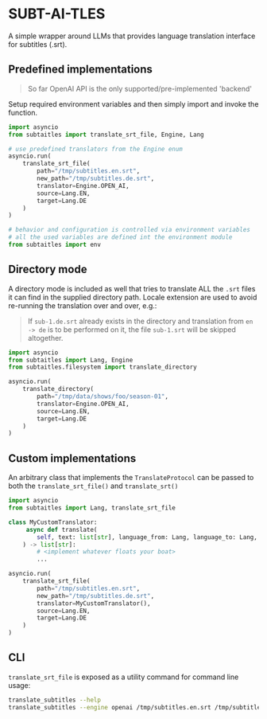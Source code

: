 # SUBT-AI-TLES
A simple wrapper around LLMs that provides language translation interface for subtitles (.srt). 

## Predefined implementations
> So far OpenAI API is the only supported/pre-implemented 'backend'

Setup required environment variables and then simply import and invoke the function. 
```python
import asyncio
from subtaitles import translate_srt_file, Engine, Lang

# use predefined translators from the Engine enum
asyncio.run(
    translate_srt_file(
        path="/tmp/subtitles.en.srt",
        new_path="/tmp/subtitles.de.srt",
        translator=Engine.OPEN_AI,
        source=Lang.EN,
        target=Lang.DE
    )
)
```

```python
# behavior and configuration is controlled via environment variables
# all the used variables are defined int the environment module
from subtaitles import env
```


## Directory mode
A directory mode is included as well that tries to translate ALL the `.srt` files it can find in the supplied directory
path. Locale extension are used to avoid re-running the translation over and over, e.g.:
> If  `sub-1.de.srt` already exists in the directory and translation from `en -> de` is to be performed on it, 
> the file `sub-1.srt` will be skipped altogether.
 
```python
import asyncio
from subtaitles import Lang, Engine
from subtaitles.filesystem import translate_directory

asyncio.run(
    translate_directory(
        path="/tmp/data/shows/foo/season-01",
        translator=Engine.OPEN_AI,
        source=Lang.EN,
        target=Lang.DE
    )
)
```

## Custom implementations
An arbitrary class that implements the `TranslateProtocol` can be passed to both 
the `translate_srt_file()` and `translate_srt()`
```python
import asyncio
from subtaitles import Lang, translate_srt_file

class MyCustomTranslator:
     async def translate(
        self, text: list[str], language_from: Lang, language_to: Lang,
    ) -> list[str]:
        # <implement whatever floats your boat>
        ...

asyncio.run(
    translate_srt_file(
        path="/tmp/subtitles.en.srt",
        new_path="/tmp/subtitles.de.srt",
        translator=MyCustomTranslator(),
        source=Lang.EN,
        target=Lang.DE
    )
)
```

## CLI
`translate_srt_file` is exposed as a utility command for command line usage:
```bash
translate_subtitles --help
translate_subtitles --engine openai /tmp/subtitles.en.srt /tmp/subtitles.de.srt en de
```
